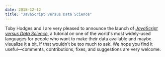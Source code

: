 ```yaml
---
date: 2018-12-12
title: "JavaScript versus Data Science"
---
```


Toby Hodges and I are very pleased to announce the launch of
*[JavaScript versus Data Science](@root/js4ds/)*,
a tutorial on one of the world's most widely-used languages
for people who want to make their data available and maybe visualize it a bit,
if that wouldn't be too much to ask.
We hope you find it useful—comments, contributions, fixes, and suggestions are very welcome.
